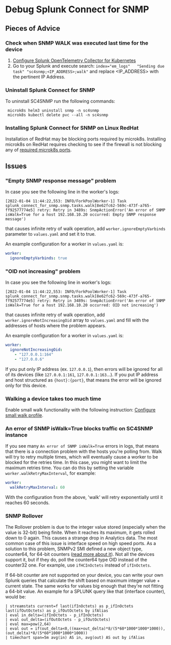 # Debug Splunk Connect for SNMP

## Pieces of Advice

### Check when SNMP WALK was executed last time for the device
1. [Configure Splunk OpenTelemetry Collector for Kubernetes](gettingstarted/sck-installation.md)
2. Go to your Splunk and execute search: `index="em_logs"   "Sending due task" "sc4snmp;<IP_ADDRESS>;walk"` 
and replace <IP_ADDRESS> with the pertinent IP Address. 

### Uninstall Splunk Connect for SNMP
To uninstall SC4SNMP run the following commands:

```
 microk8s helm3 uninstall snmp -n sc4snmp
 microk8s kubectl delete pvc --all -n sc4snmp
```

### Installing Splunk Connect for SNMP on Linux RedHat 
Installation of RedHat may be blocking ports required by microk8s. Installing microk8s on RedHat 
requires checking to see if the firewall is not blocking any of [required microk8s ports](https://microk8s.io/docs/ports). 

## Issues

### "Empty SNMP response message" problem
In case you see the following line in the worker's logs:

```log
[2022-01-04 11:44:22,553: INFO/ForkPoolWorker-1] Task splunk_connect_for_snmp.snmp.tasks.walk[8e62fc62-569c-473f-a765-ff92577774e5] retry: Retry in 3489s: SnmpActionError('An error of SNMP isWalk=True for a host 192.168.10.20 occurred: Empty SNMP response message')
```
that causes infinite retry of walk operation, add `worker.ignoreEmptyVarbinds` parameter to `values.yaml` and set it to true.

An example configuration for a worker in `values.yaml` is:

```yaml
worker:
  ignoreEmptyVarbinds: true
```

### "OID not increasing" problem
In case you see the following line in worker's logs:

```log
[2022-01-04 11:44:22,553: INFO/ForkPoolWorker-1] Task splunk_connect_for_snmp.snmp.tasks.walk[8e62fc62-569c-473f-a765-ff92577774e5] retry: Retry in 3489s: SnmpActionError('An error of SNMP isWalk=True for a host 192.168.10.20 occurred: OID not increasing')
```
that causes infinite retry of walk operation, add `worker.ignoreNotIncreasingOid` array to `values.yaml` and fill with the addresses of hosts where the problem appears.

An example configuration for a worker in `values.yaml` is:

```yaml
worker:
  ignoreNotIncreasingOid:
    - "127.0.0.1:164"
    - "127.0.0.6"
```

If you put only IP address (ex. `127.0.0.1`), then errors will be ignored for all of its devices (like `127.0.0.1:161`, 
`127.0.0.1:163`...). If you put IP address and host structured as `{host}:{port}`, that means the error will be ignored only for this device.

### Walking a device takes too much time

Enable small walk functionality with the following instruction: [Configure small walk profile](../configuration/configuring-profiles/#walk-profile). 

### An error of SNMP isWalk=True blocks traffic on SC4SNMP instance

If you see many `An error of SNMP isWalk=True` errors in logs, that means that there is a connection problem with the hosts you're polling from.
Walk will try to retry multiple times, which will eventually cause a worker to be blocked for the retries time. In this case, you might want to limit
the maximum retries time. You can do this by setting the variable `worker.walkRetryMaxInterval`, for example:

```yaml
worker:
  walkRetryMaxInterval: 60
```

With the configuration from the above, 'walk' will retry exponentially until it reaches 60 seconds.

### SNMP Rollover
The Rollover problem is due to the integer value stored (especially when the value is 32-bit) being finite. 
When it reaches its maximum, it gets rolled down to 0 again. This causes a strange drop in Analytics data.
The most common case of this issue is interface speed on high speed ports. As a solution to this problem, SNMPv2 SMI defined a new object type, counter64, for 64-bit counters ([read more about it](https://www.cisco.com/c/en/us/support/docs/ip/simple-network-management-protocol-snmp/26007-faq-snmpcounter.html)).
Not all the devices support it, but if they do, poll the counter64 type OID instead of the counter32 one. 
For example, use `ifHCInOctets` instead of `ifInOctets`.

If 64-bit counter are not supported on your device, you can write your own Splunk queries that calculate the shift based on
maximum integer value + current state. The same works for values big enough that they're not fitting a 64-bit value.
An example for a SPLUNK query like that (interface counter), would be:

```
| streamstats current=f last(ifInOctets) as p_ifInOctets last(ifOutOctets) as p_ifOutOctets by ifAlias             
| eval in_delta=(ifInOctets - p_ifInOctets)
| eval out_delta=(ifOutOctets - p_ifOutOctets)
| eval max=pow(2,64)
| eval out = if(out_delta<0,((max+out_delta)*8/(5*60*1000*1000*1000)),(out_delta)*8/(5*60*1000*1000*1000))
| timechart span=5m avg(in) AS in, avg(out) AS out by ifAlias
```

